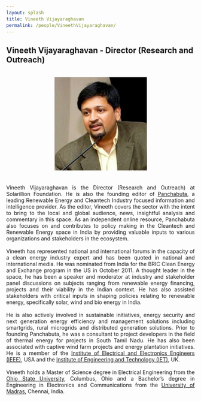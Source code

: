 ```yaml
---
layout: splash
title: Vineeth Vijayaraghavan
permalink: /people/VineethVijayaraghavan/
---
```

## Vineeth Vijayaraghavan - Director (Research and Outreach)
<br>
<center><img src="/assets/images/headshots/VineethVijayaraghavan.png" alt="Vineeth Vijayaraghavan"></center>
<br><br>
<div style="text-align: justify">
Vineeth Vijayaraghavan <a href="https://www.linkedin.com/in/vineethv"><i class="fab fa-fw fa-linkedin"></i></a> is the Director (Research and Outreach) at Solarillion Foundation. He is also the founding editor of <a href="http://panchabuta.com">Panchabuta</a>, a leading Renewable Energy and Cleantech Industry focused information and intelligence provider. As the editor, Vineeth covers the sector with the intent to bring to the local and global audience, news, insightful analysis and commentary in this space. As an independent online resource, Panchabuta also focuses on and contributes to policy making in the Cleantech and Renewable Energy space in India by providing valuable inputs to various organizations and stakeholders in the ecosystem.
<br><br>
Vineeth has represented national and international forums in the capacity of a clean energy industry expert and has been quoted in national and international media. He was nominated from India for the BRIC Clean Energy and Exchange program in the US in October 2011. A thought leader in the space, he has been a speaker and moderator at industry and stakeholder panel discussions on subjects ranging from renewable energy financing, projects and their viability in the Indian context. He has also assisted stakeholders with critical inputs in shaping policies relating to renewable energy, specifically solar, wind and bio energy in India.
<br><br>
He is also actively involved in sustainable initiatives, energy security and next generation energy efficiency and management solutions including smartgrids, rural microgrids and distributed generation solutions. Prior to founding Panchabuta, he was a consultant to project developers in the field of thermal energy for projects in South Tamil Nadu. He has also been associated with captive wind farm projects and energy plantation initiatives. He is a member of the <a href="https://ieee.org">Institute of Electrical and Electronics Engineers (IEEE)</a>, USA and the <a href="https://theiet.org">Institute of Engineering and Technology (IET)</a>, UK.
<br><br>
Vineeth holds a Master of Science degree in Electrical Engineering from the <a href="https://osu.edu">Ohio State University</a>, Columbus, Ohio and a Bachelor’s degree in Engineering in Electronics and Communications from the <a href="https://unom.ac.in">University of Madras</a>, Chennai, India.
</div>
